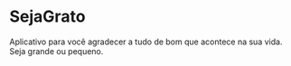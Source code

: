 # SejaGrato
Aplicativo para você agradecer a tudo de bom que acontece na sua vida. Seja grande ou pequeno.
